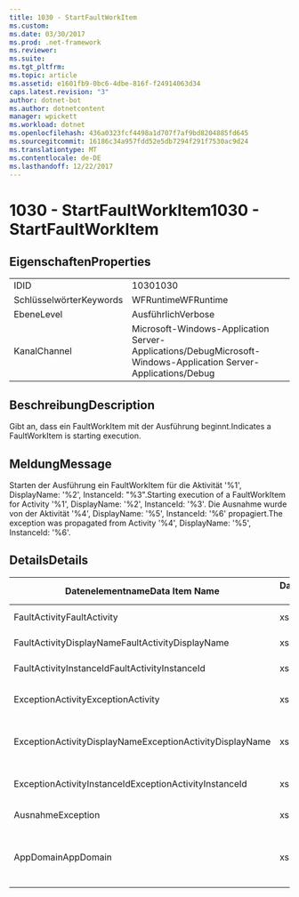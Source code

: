 ```yaml
---
title: 1030 - StartFaultWorkItem
ms.custom: 
ms.date: 03/30/2017
ms.prod: .net-framework
ms.reviewer: 
ms.suite: 
ms.tgt_pltfrm: 
ms.topic: article
ms.assetid: e1601fb9-0bc6-4dbe-816f-f24914063d34
caps.latest.revision: "3"
author: dotnet-bot
ms.author: dotnetcontent
manager: wpickett
ms.workload: dotnet
ms.openlocfilehash: 436a0323fcf4498a1d707f7af9bd8204885fd645
ms.sourcegitcommit: 16186c34a957fdd52e5db7294f291f7530ac9d24
ms.translationtype: MT
ms.contentlocale: de-DE
ms.lasthandoff: 12/22/2017
---
```

# <a name="1030---startfaultworkitem"></a><span data-ttu-id="0a025-102">1030 - StartFaultWorkItem</span><span class="sxs-lookup"><span data-stu-id="0a025-102">1030 - StartFaultWorkItem</span></span>
## <a name="properties"></a><span data-ttu-id="0a025-103">Eigenschaften</span><span class="sxs-lookup"><span data-stu-id="0a025-103">Properties</span></span>  
  
|||  
|-|-|  
|<span data-ttu-id="0a025-104">ID</span><span class="sxs-lookup"><span data-stu-id="0a025-104">ID</span></span>|<span data-ttu-id="0a025-105">1030</span><span class="sxs-lookup"><span data-stu-id="0a025-105">1030</span></span>|  
|<span data-ttu-id="0a025-106">Schlüsselwörter</span><span class="sxs-lookup"><span data-stu-id="0a025-106">Keywords</span></span>|<span data-ttu-id="0a025-107">WFRuntime</span><span class="sxs-lookup"><span data-stu-id="0a025-107">WFRuntime</span></span>|  
|<span data-ttu-id="0a025-108">Ebene</span><span class="sxs-lookup"><span data-stu-id="0a025-108">Level</span></span>|<span data-ttu-id="0a025-109">Ausführlich</span><span class="sxs-lookup"><span data-stu-id="0a025-109">Verbose</span></span>|  
|<span data-ttu-id="0a025-110">Kanal</span><span class="sxs-lookup"><span data-stu-id="0a025-110">Channel</span></span>|<span data-ttu-id="0a025-111">Microsoft-Windows-Application Server-Applications/Debug</span><span class="sxs-lookup"><span data-stu-id="0a025-111">Microsoft-Windows-Application Server-Applications/Debug</span></span>|  
  
## <a name="description"></a><span data-ttu-id="0a025-112">Beschreibung</span><span class="sxs-lookup"><span data-stu-id="0a025-112">Description</span></span>  
 <span data-ttu-id="0a025-113">Gibt an, dass ein FaultWorkItem mit der Ausführung beginnt.</span><span class="sxs-lookup"><span data-stu-id="0a025-113">Indicates a FaultWorkItem is starting execution.</span></span>  
  
## <a name="message"></a><span data-ttu-id="0a025-114">Meldung</span><span class="sxs-lookup"><span data-stu-id="0a025-114">Message</span></span>  
 <span data-ttu-id="0a025-115">Starten der Ausführung ein FaultWorkItem für die Aktivität '%1', DisplayName: '%2', InstanceId: "%3".</span><span class="sxs-lookup"><span data-stu-id="0a025-115">Starting execution of a FaultWorkItem for Activity '%1', DisplayName: '%2', InstanceId: '%3'.</span></span>  <span data-ttu-id="0a025-116">Die Ausnahme wurde von der Aktivität '%4', DisplayName: '%5', InstanceId: '%6' propagiert.</span><span class="sxs-lookup"><span data-stu-id="0a025-116">The exception was propagated from Activity '%4', DisplayName: '%5', InstanceId: '%6'.</span></span>  
  
## <a name="details"></a><span data-ttu-id="0a025-117">Details</span><span class="sxs-lookup"><span data-stu-id="0a025-117">Details</span></span>  
  
|<span data-ttu-id="0a025-118">Datenelementname</span><span class="sxs-lookup"><span data-stu-id="0a025-118">Data Item Name</span></span>|<span data-ttu-id="0a025-119">Datenelementtyp</span><span class="sxs-lookup"><span data-stu-id="0a025-119">Data Item Type</span></span>|<span data-ttu-id="0a025-120">Beschreibung</span><span class="sxs-lookup"><span data-stu-id="0a025-120">Description</span></span>|  
|--------------------|--------------------|-----------------|  
|<span data-ttu-id="0a025-121">FaultActivity</span><span class="sxs-lookup"><span data-stu-id="0a025-121">FaultActivity</span></span>|<span data-ttu-id="0a025-122">xs:string</span><span class="sxs-lookup"><span data-stu-id="0a025-122">xs:string</span></span>|<span data-ttu-id="0a025-123">Der Typname der fault-Aktivität.</span><span class="sxs-lookup"><span data-stu-id="0a025-123">The type name of the fault activity.</span></span>|  
|<span data-ttu-id="0a025-124">FaultActivityDisplayName</span><span class="sxs-lookup"><span data-stu-id="0a025-124">FaultActivityDisplayName</span></span>|<span data-ttu-id="0a025-125">xs:string</span><span class="sxs-lookup"><span data-stu-id="0a025-125">xs:string</span></span>|<span data-ttu-id="0a025-126">Der Anzeigename der fault-Aktivität.</span><span class="sxs-lookup"><span data-stu-id="0a025-126">The display name of the fault activity.</span></span>|  
|<span data-ttu-id="0a025-127">FaultActivityInstanceId</span><span class="sxs-lookup"><span data-stu-id="0a025-127">FaultActivityInstanceId</span></span>|<span data-ttu-id="0a025-128">xs:string</span><span class="sxs-lookup"><span data-stu-id="0a025-128">xs:string</span></span>|<span data-ttu-id="0a025-129">Die Instanz-ID der fault-Aktivität.</span><span class="sxs-lookup"><span data-stu-id="0a025-129">The instance id of the fault activity.</span></span>|  
|<span data-ttu-id="0a025-130">ExceptionActivity</span><span class="sxs-lookup"><span data-stu-id="0a025-130">ExceptionActivity</span></span>|<span data-ttu-id="0a025-131">xs:string</span><span class="sxs-lookup"><span data-stu-id="0a025-131">xs:string</span></span>|<span data-ttu-id="0a025-132">Der Typname der Aktivität, die die Ausnahme ausgelöst hat.</span><span class="sxs-lookup"><span data-stu-id="0a025-132">The type name of the activity that threw the exception.</span></span>|  
|<span data-ttu-id="0a025-133">ExceptionActivityDisplayName</span><span class="sxs-lookup"><span data-stu-id="0a025-133">ExceptionActivityDisplayName</span></span>|<span data-ttu-id="0a025-134">xs:string</span><span class="sxs-lookup"><span data-stu-id="0a025-134">xs:string</span></span>|<span data-ttu-id="0a025-135">Der Anzeigename der Aktivität, die die Ausnahme ausgelöst hat.</span><span class="sxs-lookup"><span data-stu-id="0a025-135">The display name of the activity that threw the exception.</span></span>|  
|<span data-ttu-id="0a025-136">ExceptionActivityInstanceId</span><span class="sxs-lookup"><span data-stu-id="0a025-136">ExceptionActivityInstanceId</span></span>|<span data-ttu-id="0a025-137">xs:string</span><span class="sxs-lookup"><span data-stu-id="0a025-137">xs:string</span></span>|<span data-ttu-id="0a025-138">Die Instanz-ID der Aktivität, die die Ausnahme ausgelöst hat.</span><span class="sxs-lookup"><span data-stu-id="0a025-138">The instance id of the activity that threw the exception.</span></span>|  
|<span data-ttu-id="0a025-139">Ausnahme</span><span class="sxs-lookup"><span data-stu-id="0a025-139">Exception</span></span>|<span data-ttu-id="0a025-140">xs:string</span><span class="sxs-lookup"><span data-stu-id="0a025-140">xs:string</span></span>|<span data-ttu-id="0a025-141">Die Ausnahmedetails der Ausnahme.</span><span class="sxs-lookup"><span data-stu-id="0a025-141">The exception details for the exception</span></span>|  
|<span data-ttu-id="0a025-142">AppDomain</span><span class="sxs-lookup"><span data-stu-id="0a025-142">AppDomain</span></span>|<span data-ttu-id="0a025-143">xs:string</span><span class="sxs-lookup"><span data-stu-id="0a025-143">xs:string</span></span>|<span data-ttu-id="0a025-144">Die von AppDomain.CurrentDomain.FriendlyName zurückgegebene Zeichenfolge.</span><span class="sxs-lookup"><span data-stu-id="0a025-144">The string returned by AppDomain.CurrentDomain.FriendlyName.</span></span>|
